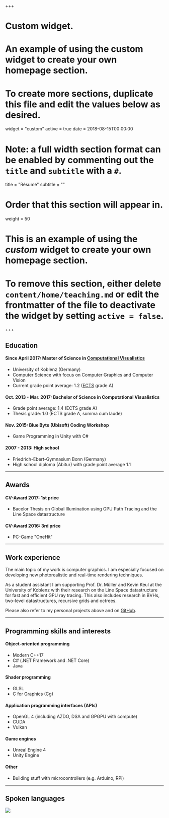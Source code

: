 +++
# Custom widget.
# An example of using the custom widget to create your own homepage section.
# To create more sections, duplicate this file and edit the values below as desired.
widget = "custom"
active = true
date = 2018-08-15T00:00:00

# Note: a full width section format can be enabled by commenting out the `title` and `subtitle` with a `#`.
title = "Résumé"
subtitle = ""

# Order that this section will appear in.
weight = 50

# This is an example of using the *custom* widget to create your own homepage section.

# To remove this section, either delete `content/home/teaching.md` or edit the frontmatter of the file to deactivate the widget by setting `active = false`.

+++

## Education
#### Since April 2017: Master of Science in [Computational Visualistics](https://www.uni-koblenz-landau.de/en/campus-koblenz/fb4/icv/)

- University of Koblenz (Germany)
- Computer Science with focus on Computer Graphics and Computer Vision
- Current grade point average: 1.2 ([ECTS](https://en.wikipedia.org/wiki/ECTS_grading_scale) grade A)

#### Oct. 2013 - Mar. 2017: Bachelor of Science in Computational Visualistics

- Grade point average: 1.4 (ECTS grade A)
- Thesis grade: 1.0 (ECTS grade A, summa cum laude)

#### Nov. 2015: Blue Byte (Ubisoft) Coding Workshop

- Game Programming in Unity with C#

#### 2007 - 2013: High school

- Friedrich-Ebert-Gymnasium Bonn (Germany)
- High school diploma (Abitur) with grade point average 1.1

___

## Awards

#### CV-Award 2017: 1st price

- Bacelor Thesis on Global Illumination using GPU Path Tracing and the Line Space datastructure

#### CV-Award 2016: 3rd price

- PC-Game "OneHit"

___

## Work experience

The main topic of my work is computer graphics. I am especially focused on developing new photorealistic and real-time rendering techniques.

As a student assistant I am supporting Prof. Dr. Müller and Kevin Keul at the University of Koblenz with their research on the Line Space datastructure for fast and efficient GPU ray tracing. 
This also includes research in BVHs, two-level datastructures, recursive grids and octrees.

Please also refer to my personal projects above and on [GitHub](https://github.com/f-schroeder).

___

## Programming skills and interests

#### Object-oriented programming

- Modern C++17
- C# (.NET Framework and .NET Core)
- Java

#### Shader programming

- GLSL
- C for Graphics (Cg)

#### Application programming interfaces (APIs)

- OpenGL 4 (including AZDO, DSA and GPGPU with compute)
- CUDA
- Vulkan

#### Game engines

- Unreal Engine 4
- Unity Engine

#### Other

- Building stuff with microcontrollers (e.g. Arduino, RPi)

___

## Spoken languages

![](img/languages.png)
